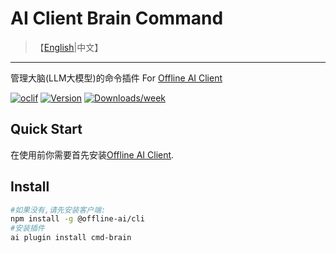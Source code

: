 # AI Client Brain Command

> 【[English](./README.md)|中文】
---

管理大脑(LLM大模型)的命令插件 For [Offline AI Client](https://npmjs.org/package/@offline-ai/cli)

[![oclif](https://img.shields.io/badge/cli-oclif-brightgreen.svg)](https://oclif.io)
[![Version](https://img.shields.io/npm/v/%40offline-ai%2Fcli-plugin-cmd-brain.svg)](https://npmjs.org/package/@offline-ai/cli-plugin-cmd-brain)
[![Downloads/week](https://img.shields.io/npm/dw/%40offline-ai%2Fcli-plugin-cmd-brain.svg)](https://npmjs.org/package/@offline-ai/cli-plugin-cmd-brain)

## Quick Start

在使用前你需要首先安装[Offline AI Client](https://npmjs.org/package/@offline-ai/cli).

## Install

```bash
#如果没有,请先安装客户端:
npm install -g @offline-ai/cli
#安装插件
ai plugin install cmd-brain
```
